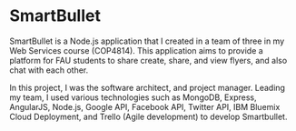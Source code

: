 SmartBullet
====================
SmartBullet is a Node.js application that I created in a team of three in my Web Services course (COP4814). This application aims to provide a platform for FAU students to share create, share, and view flyers, and also chat with each other. 

In this project, I was the software architect, and project manager. Leading my team, I used various technologies such as MongoDB, Express, AngularJS, Node.js, Google API, Facebook API, Twitter API, IBM Bluemix Cloud Deployment, and Trello (Agile development) to develop Smartbullet.
